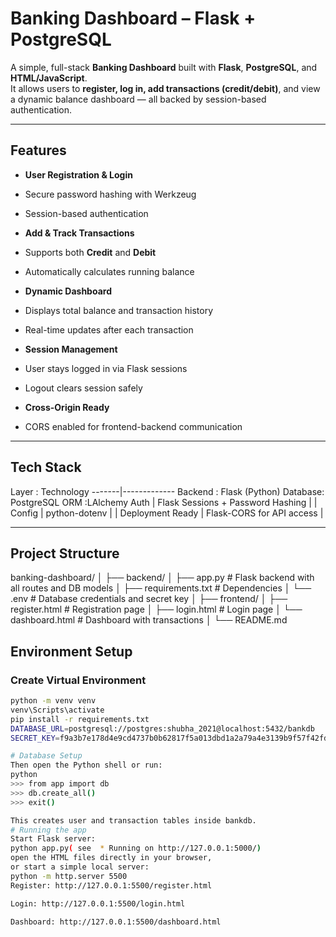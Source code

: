
# Banking Dashboard – Flask + PostgreSQL

A simple, full-stack **Banking Dashboard** built with **Flask**, **PostgreSQL**, and **HTML/JavaScript**.  
It allows users to **register, log in, add transactions (credit/debit)**, and view a dynamic balance dashboard — all backed by session-based authentication.

---

## Features

-  **User Registration & Login**
  - Secure password hashing with Werkzeug
  - Session-based authentication

-  **Add & Track Transactions**
  - Supports both **Credit** and **Debit**
  - Automatically calculates running balance

-  **Dynamic Dashboard**
  - Displays total balance and transaction history
  - Real-time updates after each transaction

-  **Session Management**
  - User stays logged in via Flask sessions
  - Logout clears session safely

-  **Cross-Origin Ready**
  - CORS enabled for frontend-backend communication

---

## Tech Stack
 Layer    : Technology 
-------|-------------
 Backend : Flask (Python) 
 Database: PostgreSQL 
 ORM  :LAlchemy 
 Auth | Flask Sessions + Password Hashing |
| Config | python-dotenv |
| Deployment Ready | Flask-CORS for API access |

---

##  Project Structure

banking-dashboard/
│
├── backend/
│ ├── app.py # Flask backend with all routes and DB models
│ ├── requirements.txt # Dependencies
│ └── .env # Database credentials and secret key
│
├── frontend/
│ ├── register.html # Registration page
│ ├── login.html # Login page
│ └── dashboard.html # Dashboard with transactions
│
└── README.md

## Environment Setup

### Create Virtual Environment
```bash
python -m venv venv
venv\Scripts\activate     
pip install -r requirements.txt
DATABASE_URL=postgresql://postgres:shubha_2021@localhost:5432/bankdb
SECRET_KEY=f9a3b7e178d4e9cd4737b0b62817f5a013dbd1a2a79a4e3139b9f57f42fd6c87

# Database Setup
Then open the Python shell or run:
python
>>> from app import db
>>> db.create_all()
>>> exit()

This creates user and transaction tables inside bankdb.
# Running the app
Start Flask server:
python app.py( see  * Running on http://127.0.0.1:5000/)
open the HTML files directly in your browser,
or start a simple local server:
python -m http.server 5500
Register: http://127.0.0.1:5500/register.html

Login: http://127.0.0.1:5500/login.html

Dashboard: http://127.0.0.1:5500/dashboard.html